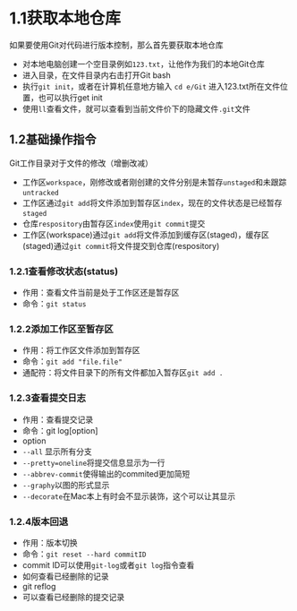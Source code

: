  # 1.1获取本地仓库
如果要使用Git对代码进行版本控制，那么首先要获取本地仓库
* 对本地电脑创建一个空目录例如`123.txt`，让他作为我们的本地Git仓库
* 进入目录，在文件目录内右击打开Git bash
* 执行`git init`，或者在计算机任意地方输入 `cd e/Git`  进入123.txt所在文件位置，也可以执行get init
* 使用`ll`查看文件，就可以查看到当前文件价下的隐藏文件`.git`文件

## 1.2基础操作指令
Git工作目录对于文件的修改（增删改减）
* 工作区`workspace`，刚修改或者刚创建的文件分别是未暂存`unstaged`和未跟踪`untracked`
* 工作区通过`git add`将文件添加到暂存区`index`，现在的文件状态是已经暂存`staged`
* 仓库`respository`由暂存区`index`使用`git commit`提交
* 工作区(workspace)通过`git add`将文件添加到缓存区(staged)，缓存区(staged)通过`git commit`将文件提交到仓库(respository) 

### 1.2.1查看修改状态(status)
* 作用：查看文件当前是处于工作区还是暂存区
* 命令：`git status`

### 1.2.2添加工作区至暂存区
* 作用：将工作区文件添加到暂存区
* 命令：`git add "file.file"`
 * 通配符：将文件目录下的所有文件都加入暂存区`git add .`

### 1.2.3查看提交日志
* 作用：查看提交记录
* 命令：git log[option]
 * option
  * `--all` 显示所有分支
  * `--pretty=oneline`将提交信息显示为一行
  * `--abbrev-commit`使得输出的commited更加简短
  * `--graphy`以图的形式显示
  * `--decorate`在Mac本上有时会不显示装饰，这个可以让其显示

### 1.2.4版本回退
*  作用：版本切换
*  命令：`git reset --hard commitID`
 * commit  ID可以使用`git-log`或者`git log`指令查看 
* 如何查看已经删除的记录
 * git reflog
 * 可以查看已经删除的提交记录





